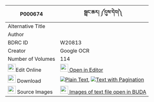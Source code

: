 |P000674|སྦྲང་ཆར། ༼དུས་དེབ།༽ 
| --- | --- 
|Alternative Title |
|Author | 
|BDRC ID | W20813
|Creator | Google OCR
|Number of Volumes| 114
|<img width="25" src="https://img.icons8.com/color/25/000000/edit-property.png">Edit Online| [<img width="25" src="https://avatars.githubusercontent.com/u/45091458?s=200&v=4"> Open in Editor](http://editor.openpecha.org/P000674)
|<img width="25" src="https://img.icons8.com/fluent/48/000000/download-2.png"/>  Download | [![](https://img.icons8.com/color/20/000000/txt.png)Plain Text](https://github.com/Openpecha/P000674/releases/download/v2/drangchar_du_deb_plain_P000674.zip), [![](https://img.icons8.com/color/20/000000/txt.png)Text with Pagination](https://github.com/Openpecha/P000674/releases/download/v2/drangchar_du_deb_pages_P000674.zip)
|<img width="25" src="https://img.icons8.com/plasticine/100/000000/pictures-folder.png"/>  Source Images | [<img width="25" src="https://library.bdrc.io/icons/BUDA-small.svg"> Images of text file open in BUDA](https://library.bdrc.io/show/bdr:W20813)